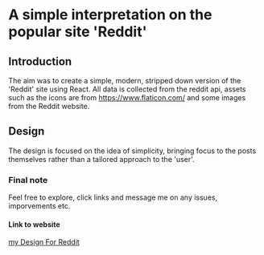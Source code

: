 # A simple interpretation on the popular site 'Reddit'

## Introduction
The aim was to create a simple, modern, stripped down version of the 'Reddit' site using React. 
All data is collected from the reddit api, assets such as the icons are from https://www.flaticon.com/ and some images from the Reddit website.

## Design 
The design is focused on the idea of simplicity, bringing focus to the posts themselves rather than a tailored approach to the 'user'.

### Final note
Feel free to explore, click links and message me on any issues, imporvements etc.

#### Link to website
[my Design For Reddit](phelpdesignforreddit.netlify.app)
